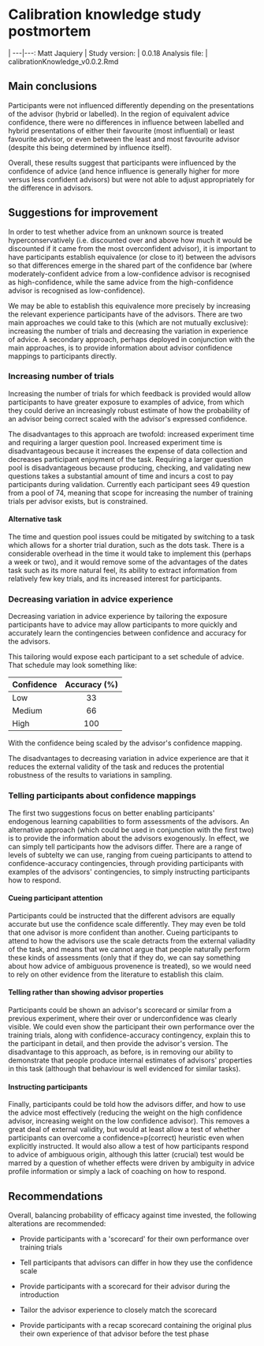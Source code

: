 # Calibration knowledge study postmortem

   | 
---|---:
Matt Jaquiery  | 
Study version: | 0.0.18
Analysis file: | calibrationKnowledge_v0.0.2.Rmd

## Main conclusions

Participants were not influenced differently depending on the presentations of the advisor (hybrid or labelled). In the region of equivalent advice confidence, there were no differences in influence between labelled and hybrid presentations of either their favourite (most influential) or least favourite advisor, or even between the least and most favourite advisor (despite this being determined by influence itself). 

Overall, these results suggest that participants were influenced by the confidence of advice (and hence influence is generally higher for more versus less confident advisors) but were not able to adjust appropriately for the difference in advisors. 

## Suggestions for improvement

In order to test whether advice from an unknown source is treated hyperconservatively (i.e. discounted over and above how much it would be discounted if it came from the most overconfident advisor), it is important to have participants establish equivalence (or close to it) between the advisors so that differences emerge in the shared part of the confidence bar (where moderately-confident advice from a low-confidence advisor is recognised as high-confidence, while the same advice from the high-confidence advisor is recognised as low-confidence).

We may be able to establish this equivalence more precisely by increasing the relevant experience participants have of the advisors. There are two main approaches we could take to this (which are not mutually exclusive): increasing the number of trials and decreasing the variation in experience of advice. A secondary approach, perhaps deployed in conjunction with the main approaches, is to provide information about advisor confidence mappings to participants directly.

### Increasing number of trials

Increasing the number of trials for which feedback is provided would allow participants to have greater exposure to examples of advice, from which they could derive an increasingly robust estimate of how the probability of an advisor being correct scaled with the advisor's expressed confidence.

The disadvantages to this approach are twofold: increased experiment time and requiring a larger question pool. Increased experiment time is disadvantageous because it increases the expense of data collection and decreases participant enjoyment of the task. Requiring a larger question pool is disadvantageous because producing, checking, and validating new questions takes a substantial amount of time and incurs a cost to pay participants during validation. Currently each participant sees 49 question from a pool of 74, meaning that scope for increasing the number of training trials per advisor exists, but is constrained.

#### Alternative task

The time and question pool issues could be mitigated by switching to a task which allows for a shorter trial duration, such as the dots task. There is a considerable overhead in the time it would take to implement this (perhaps a week or two), and it would remove some of the advantages of the dates task such as its more natural feel, its ability to extract information from relatively few key trials, and its increased interest for participants.

### Decreasing variation in advice experience

Decreasing variation in advice experience by tailoring the exposure participants have to advice may allow participants to more quickly and accurately learn the contingencies between confidence and accuracy for the advisors. 

This tailoring would expose each participant to a set schedule of advice. That schedule may look something like:

Confidence | Accuracy (%)
-----------|:-----------:
Low        | 33
Medium     | 66
High       | 100

With the confidence being scaled by the advisor's confidence mapping.

The disadvantages to decreasing variation in advice experience are that it reduces the external validity of the task and reduces the protential robustness of the results to variations in sampling. 

### Telling participants about confidence mappings

The first two suggestions focus on better enabling participants' endogenous learning capabilities to form assessments of the advisors. An alternative approach (which could be used in conjunction with the first two) is to provide the information about the advisors exogenously. In effect, we can simply tell participants how the advisors differ. There are a range of levels of subtelty we can use, ranging from cueing participants to attend to confidence-accuracy contingencies, through providing participants with examples of the advisors' contingencies, to simply instructing participants how to respond. 

#### Cueing participant attention

Participants could be instructed that the different advisors are equally accurate but use the confidence scale differently. They may even be told that one advisor is more confident than another. Cueing participants to attend to how the advisors use the scale detracts from the external valiadity of the task, and means that we cannot argue that people naturally perform these kinds of assessments (only that if they do, we can say something about how advice of ambiguous provenence is treated), so we would need to rely on other evidence from the literature to establish this claim.

#### Telling rather than showing advisor properties

Participants could be shown an advisor's scorecard or similar from a previous experiment, where their over or underconfidence was clearly visible. We could even show the participant their own performance over the training trials, along with confidence-accuracy contingency, explain this to the participant in detail, and then provide the advisor's version. The disadvantage to this approach, as before, is in removing our ability to demonstrate that people produce internal estimates of advisors' properties in this task (although that behaviour is well evidenced for similar tasks). 

#### Instructing participants

Finally, participants could be told how the advisors differ, and how to use the advice most effectively (reducing the weight on the high confidence advisor, increasing weight on the low confidence advisor). This removes a great deal of external validity, but would at least allow a test of whether participants can overcome a confidence=p(correct) heuristic even when explicitly instructed. It would also allow a test of how participants respond to advice of ambiguous origin, although this latter (crucial) test would be marred by a question of whether effects were driven by ambiguity in advice profile information or simply a lack of coaching on how to respond.

## Recommendations

Overall, balancing probability of efficacy against time invested, the following alterations are recommended:

* Provide participants with a 'scorecard' for their own performance over training trials

* Tell participants that advisors can differ in how they use the confidence scale

* Provide participants with a scorecard for their advisor during the introduction

* Tailor the advisor experience to closely match the scorecard

* Provide participants with a recap scorecard containing the original plus their own experience of that advisor before the test phase
